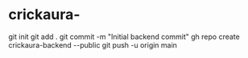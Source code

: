 # crickaura-
git init git add . git commit -m "Initial backend commit" gh repo create crickaura-backend --public git push -u origin main
